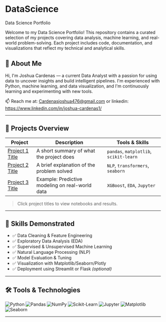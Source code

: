 # DataScience


Data Science Portfolio

Welcome to my Data Science Portfolio! This repository contains a curated selection of my projects covering data analysis, machine learning, and real-world problem-solving. Each project includes code, documentation, and visualizations that reflect my technical and analytical skills.

## 👤 About Me

Hi, I'm Joshua Cardenas — a current Data Analyst with a passion for using data to uncover insights and build intelligent pipelines. 
I'm experienced with Python, machine learning, and data visualization, and I'm continuously learning and experimenting with new tools.

📫 Reach me at: Cardenasjoshua476@gmail.com or linkedin: https://www.linkedin.com/in/joshua-cardenas1/

---

## 🧩 Projects Overview

| Project | Description | Tools & Skills |
|--------|-------------|----------------|
| [Project 1 Title](link-to-folder-or-notebook) | A short summary of what the project does | `pandas`, `matplotlib`, `scikit-learn` |
| [Project 2 Title](link-to-folder-or-notebook) | A brief explanation of the problem solved | `NLP`, `transformers`, `seaborn` |
| [Project 3 Title](link-to-folder-or-notebook) | Example: Predictive modeling on real-world data | `XGBoost`, `EDA`, `Jupyter` |

>  Click project titles to view notebooks and results.

---

## 🚀 Skills Demonstrated

- ✅ Data Cleaning & Feature Engineering
- ✅ Exploratory Data Analysis (EDA)
- ✅ Supervised & Unsupervised Machine Learning
- ✅ Natural Language Processing (NLP)
- ✅ Model Evaluation & Tuning
- ✅ Visualization with Matplotlib/Seaborn/Plotly
- ✅ Deployment using Streamlit or Flask *(optional)*

---

## 🛠️ Tools & Technologies

![Python](https://img.shields.io/badge/-Python-3776AB?logo=python&logoColor=white&style=flat)
![Pandas](https://img.shields.io/badge/-Pandas-150458?logo=pandas&logoColor=white&style=flat)
![NumPy](https://img.shields.io/badge/-NumPy-013243?logo=numpy&logoColor=white&style=flat)
![Scikit-Learn](https://img.shields.io/badge/-Scikit--Learn-F7931E?logo=scikit-learn&logoColor=white&style=flat)
![Jupyter](https://img.shields.io/badge/-Jupyter-F37626?logo=jupyter&logoColor=white&style=flat)
![Matplotlib](https://img.shields.io/badge/-Matplotlib-11557C?logo=matplotlib&logoColor=white&style=flat)
![Seaborn](https://img.shields.io/badge/-Seaborn-1C2833?style=flat&logo=python&logoColor=white)

---

